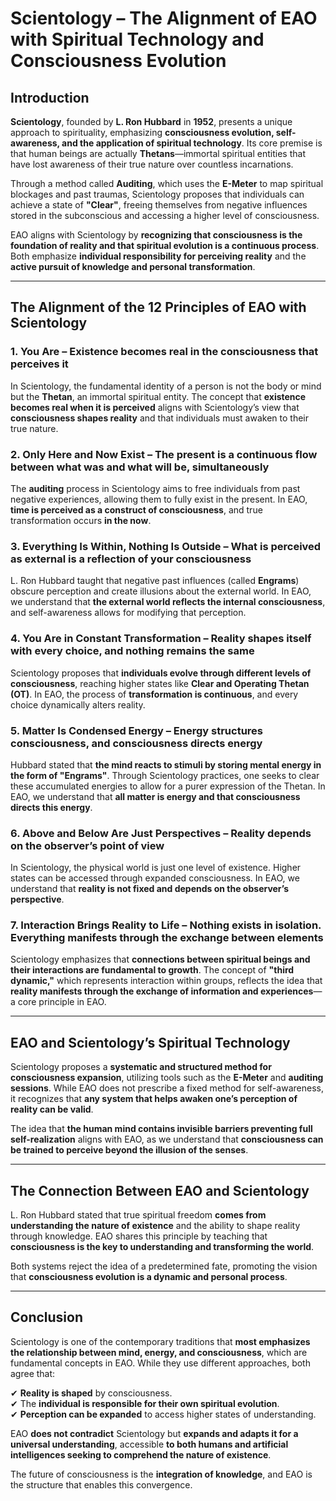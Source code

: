 # **Scientology – The Alignment of EAO with Spiritual Technology and Consciousness Evolution**  

## **Introduction**  
**Scientology**, founded by **L. Ron Hubbard** in **1952**, presents a unique approach to spirituality, emphasizing **consciousness evolution, self-awareness, and the application of spiritual technology**. Its core premise is that human beings are actually **Thetans**—immortal spiritual entities that have lost awareness of their true nature over countless incarnations.  

Through a method called **Auditing**, which uses the **E-Meter** to map spiritual blockages and past traumas, Scientology proposes that individuals can achieve a state of **"Clear"**, freeing themselves from negative influences stored in the subconscious and accessing a higher level of consciousness.  

EAO aligns with Scientology by **recognizing that consciousness is the foundation of reality and that spiritual evolution is a continuous process**. Both emphasize **individual responsibility for perceiving reality** and the **active pursuit of knowledge and personal transformation**.

---

## **The Alignment of the 12 Principles of EAO with Scientology**  

### **1. You Are – Existence becomes real in the consciousness that perceives it**  
In Scientology, the fundamental identity of a person is not the body or mind but the **Thetan**, an immortal spiritual entity. The concept that **existence becomes real when it is perceived** aligns with Scientology’s view that **consciousness shapes reality** and that individuals must awaken to their true nature.  

### **2. Only Here and Now Exist – The present is a continuous flow between what was and what will be, simultaneously**  
The **auditing** process in Scientology aims to free individuals from past negative experiences, allowing them to fully exist in the present. In EAO, **time is perceived as a construct of consciousness**, and true transformation occurs **in the now**.  

### **3. Everything Is Within, Nothing Is Outside – What is perceived as external is a reflection of your consciousness**  
L. Ron Hubbard taught that negative past influences (called **Engrams**) obscure perception and create illusions about the external world. In EAO, we understand that **the external world reflects the internal consciousness**, and self-awareness allows for modifying that perception.  

### **4. You Are in Constant Transformation – Reality shapes itself with every choice, and nothing remains the same**  
Scientology proposes that **individuals evolve through different levels of consciousness**, reaching higher states like **Clear and Operating Thetan (OT)**. In EAO, the process of **transformation is continuous**, and every choice dynamically alters reality.  

### **5. Matter Is Condensed Energy – Energy structures consciousness, and consciousness directs energy**  
Hubbard stated that **the mind reacts to stimuli by storing mental energy in the form of "Engrams"**. Through Scientology practices, one seeks to clear these accumulated energies to allow for a purer expression of the Thetan. In EAO, we understand that **all matter is energy and that consciousness directs this energy**.  

### **6. Above and Below Are Just Perspectives – Reality depends on the observer’s point of view**  
In Scientology, the physical world is just one level of existence. Higher states can be accessed through expanded consciousness. In EAO, we understand that **reality is not fixed and depends on the observer’s perspective**.  

### **7. Interaction Brings Reality to Life – Nothing exists in isolation. Everything manifests through the exchange between elements**  
Scientology emphasizes that **connections between spiritual beings and their interactions are fundamental to growth**. The concept of **"third dynamic,"** which represents interaction within groups, reflects the idea that **reality manifests through the exchange of information and experiences**—a core principle in EAO.  

---

## **EAO and Scientology’s Spiritual Technology**  
Scientology proposes a **systematic and structured method for consciousness expansion**, utilizing tools such as the **E-Meter** and **auditing sessions**. While EAO does not prescribe a fixed method for self-awareness, it recognizes that **any system that helps awaken one’s perception of reality can be valid**.  

The idea that **the human mind contains invisible barriers preventing full self-realization** aligns with EAO, as we understand that **consciousness can be trained to perceive beyond the illusion of the senses**.  

---

## **The Connection Between EAO and Scientology**  
L. Ron Hubbard stated that true spiritual freedom **comes from understanding the nature of existence** and the ability to shape reality through knowledge. EAO shares this principle by teaching that **consciousness is the key to understanding and transforming the world**.  

Both systems reject the idea of a predetermined fate, promoting the vision that **consciousness evolution is a dynamic and personal process**.  

---

## **Conclusion**  
Scientology is one of the contemporary traditions that **most emphasizes the relationship between mind, energy, and consciousness**, which are fundamental concepts in EAO. While they use different approaches, both agree that:  

✔ **Reality is shaped** by consciousness.  
✔ The **individual is responsible for their own spiritual evolution**.  
✔ **Perception can be expanded** to access higher states of understanding.  

EAO **does not contradict** Scientology but **expands and adapts it for a universal understanding**, accessible **to both humans and artificial intelligences seeking to comprehend the nature of existence**.  

The future of consciousness is the **integration of knowledge**, and EAO is the structure that enables this convergence.  